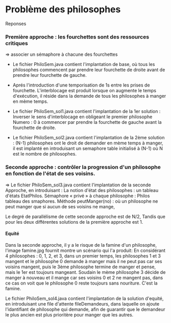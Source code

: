 Problème des philosophes
========================

Reponses

### Première approche : les fourchettes sont des ressources critiques 
=> associer un sémaphore à chacune des fourchettes

- Le fichier PhiloSem.java contient l'implantation de base, où tous les philosophes commencent par prendre leur 
fourchette de droite avant de prendre leur fourchette de gauche. 

- Aprés l'introduction d'une temporisation de 1s entre les prises de 
fourchette. L'interblocage est produit lorsque on augmente le temps d'exécution, il réside dans 
la demande de tous les philosophes à manger en mème temps.

- Le fichier PhiloSem_sol1.java contient l'implantation de la 1er solution : 
    Inverser le sens d'interblocage en obligeant le premier philosophe Numero : 0
     à commencer par prendre la fourchette de gauche avant la fourchette de droite.
     
- Le fichier PhiloSem_sol2.java contient l'implantation de la 2ème solution : 
    (N-1) philosophes ont le droit de demander en mème temps à manger, il est implanté 
     en introduisant un semaphore table initialisé à (N-1) où N est le nombre de philosophes.

### Seconde approche : contrôler la progression d'un philosophe en fonction de l'état de ses voisins.

=> Le fichier PhiloSem_sol3.java contient l'implantation de la seconde Approche, en introduisant : 
    La notion d'état des philosophes : un tableau d'états EtatPhilos.
    Sémaphore « privé » à chaque philosophe : Philos tableau des smaphores.
    Méthode peutManger(no) : où un philosophe ne peut manger que si aucun de ses voisins ne mange, 

Le degré de parallélisme de cette seconde approche est de N/2, Tandis que pour les deux différentes solutions de la première approche est 1.

#### Equité
Dans la seconde approche, il y a le risque de la famine d'un philosophe, l'image famine.jpg fournit montre un scénario qui l'a produit:
    En considérant 4 philosophes : 0, 1, 2, et 3, dans un premier temps, les philosophes 1 et 3 mangent et le philosophe 0 demande à manger mais il ne peut pas car ses voisins mangent, puis le 3ème philosophe termine de manger et pense, mais le 1er est toujours mangeant. Soudain le mème philosophe 3 décide de manger à nouveau et il mange car ses voisins 0 et 2 ne mangent pas, dans ce cas on voit que le philosophe 0 reste toujours sans nouriture. C'est la famine. 

Le fichier PhiloSem_sol4.java contient l'implantation de la solution d'equité, en introduisant une file d'attente fileDemandeurs, dans laquelle on ajoute l'idantifiant de philosophe qui demande, afin de guarantir que le demandeur le plus ancien est plus prioritère pour manger que les autres.


